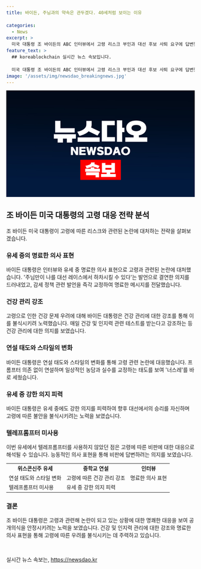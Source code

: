 ```yaml
---
title: 바이든, 주님과의 약속은 관두겠다. 40세처럼 보이는 이유

categories:
  - News
excerpt: >
  미국 대통령 조 바이든의 ABC 인터뷰에서 고령 리스크 부인과 대선 후보 사퇴 요구에 답변했다. 간결하고 명확한 답변으로 주목을 끌며, 나이와 관련한 농담으로도 이목을 끌었다. 건강과 인지력 문제를 부인하며 대선 의지를 강조했고, 실수는 즉각 교정했다. 트럼프와의 대결에 자신감을 내비쳤으며, 연설 중엔 텔레프롬프터를 사용하지 않고 직접 연설했다. 언행 변화에 대한 외신들의 관측도 이야기되고 있다.
feature_text: >
  ## koreablockchain 실시간 뉴스 속보입니다.

  미국 대통령 조 바이든의 ABC 인터뷰에서 고령 리스크 부인과 대선 후보 사퇴 요구에 답변했다. 간결하고 명확한 답변으로 주목을 끌며, 나이와 관련한 농담으로도 이목을 끌었다. 건강과 인지력 문제를 부인하며 대선 의지를 강조했고, 실수는 즉각 교정했다. 트럼프와의 대결에 자신감을 내비쳤으며, 연설 중엔 텔레프롬프터를 사용하지 않고 직접 연설했다. 언행 변화에 대한 외신들의 관측도 이야기되고 있다.
image: '/assets/img/newsdao_breakingnews.jpg'
---
```


<p><img src="/assets/img/newsdao_breakingnews.jpg" alt="koreablockchain 속보" /></p>

<h2 data-ke-size="size26">조 바이든 미국 대통령의 고령 대응 전략 분석</h2>

<p data-ke-size="size16">조 바이든 미국 대통령이 고령에 따른 리스크와 관련된 논란에 대처하는 전략을 살펴보겠습니다.</p>

<h3>유세 중의 명료한 의사 표현</h3>

<p data-ke-size="size16">바이든 대통령은 인터뷰와 유세 중 명료한 의사 표현으로 고령과 관련된 논란에 대처했습니다. '주님만이 나를 대선 레이스에서 하차시킬 수 있다'는 발언으로 결연한 의지를 드러내었고, 감세 정책 관련 발언을 즉각 교정하여 명료한 메시지를 전달했습니다.</p>

<h3>건강 관리 강조</h3>

<p data-ke-size="size16">고령으로 인한 건강 문제 우려에 대해 바이든 대통령은 건강 관리에 대한 강조를 통해 이를 불식시키려 노력했습니다. 매일 건강 및 인지력 관련 테스트를 받는다고 강조하는 등 건강 관리에 대한 의지를 보였습니다.</p>

<h3>연설 태도와 스타일의 변화</h3>

<p data-ke-size="size16">바이든 대통령은 연설 태도와 스타일의 변화를 통해 고령 관련 논란에 대응했습니다. 프롬프터 의존 없이 연설하며 일상적인 농담과 실수를 교정하는 태도를 보여 '너스레'를 바로 세웠습니다.</p>

<h3>유세 중 강한 의지 피력</h3>

<p data-ke-size="size16">바이든 대통령은 유세 중에도 강한 의지를 피력하여 향후 대선에서의 승리를 자신하며 고령에 따른 불안을 불식시키려는 노력을 보였습니다.</p>

<h3>텔레프롬프터 미사용</h3>

<p data-ke-size="size16">이번 유세에서 텔레프롬프터를 사용하지 않았던 점은 고령에 따른 비판에 대한 대응으로 해석될 수 있습니다. 능동적인 의사 표현을 통해 비판에 답변하려는 의지를 보였습니다.</p>

<table>
    <tr>
        <td style="text-align: center; height: 17px;"><b>위스콘신주 유세</b></td>
        <td style="text-align: center; height: 17px;"><b>중학교 연설</b></td>
        <td style="text-align: center; height: 17px;"><b>인터뷰</b></td>
    </tr>
    <tr>
        <td>연설 태도와 스타일 변화</td>
        <td>고령에 따른 건강 관리 강조</td>
        <td>명료한 의사 표현</td>
    </tr>
    <tr>
        <td>텔레프롬프터 미사용</td>
        <td>유세 중 강한 의지 피력</td>
        <td></td>
    </tr>
</table>

<h3>결론</h3>

<p data-ke-size="size16">조 바이든 대통령은 고령과 관련해 논란이 되고 있는 상황에 대한 명쾌한 대응을 보여 공개의식을 안정시키려는 노력을 보였습니다. 건강 및 인지력 관리에 대한 강조와 명료한 의사 표현을 통해 고령에 따른 우려를 불식시키는 데 주력하고 있습니다.</p>

<p data-ke-size="size16">&nbsp;</p>
실시간 뉴스 속보는, <a href="https://newsdao.kr" rel="dofollow">https://newsdao.kr</a>


